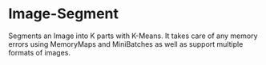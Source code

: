 # Image-Segment
Segments an Image into K parts with K-Means. It takes care of any memory errors using MemoryMaps and MiniBatches as well as support multiple formats of images.
